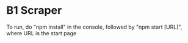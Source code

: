 # B1 Scraper
To run, do "npm install" in the console, followed by "npm start \[URL\]", where URL is the start page